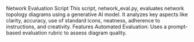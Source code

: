 Network Evaluation Script
This script, network_eval.py, evaluates network topology diagrams using a generative AI model. It analyzes key aspects like clarity, accuracy, use of standard icons, neatness, adherence to instructions, and creativity.
Features
Automated Evaluation: Uses a prompt-based evaluation rubric to assess diagram quality.
